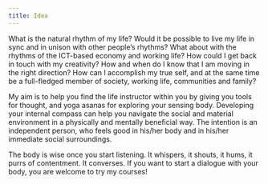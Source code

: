 ```yaml
---
title: Idea
---
```


What is the natural rhythm of my life? Would it be possible to live my life in sync
and in unison with other people’s rhythms? What about with the rhythms of the
ICT-based economy and working life? How could I get back in touch with
my creativity? How and when do I know that I am moving in the right
direction? How can I accomplish my true self, and at the same time be
a full-fledged member of society, working life, communities and family? 

My aim is to help you find the life instructor within you by giving you
tools for thought, and yoga asanas for exploring your sensing
body. Developing your internal compass can help you navigate the
social and material environment in a physically and mentally
beneficial way. The intention is an independent person, who feels good in
his/her body and in his/her immediate social surroundings. 

The body is wise once you start listening. It whispers, it shouts, it hums, it purrs of contentment. It converses. If you want to start a dialogue with your body, you are welcome to try my courses!
